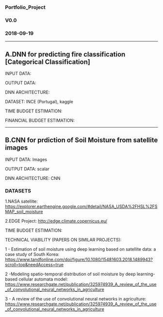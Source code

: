 

### Portfolio_Project
###  V0.0
### 2018-09-19

---

## A.DNN for predicting fire classification [Categorical Classification]

INPUT DATA:

OUTPUT DATA:

DNN ARCHITECTURE:

DATASET: INCE (Portugal), kaggle

TIME BUDGET ESTIMATION:

FINANCIAL BUDGET ESTIMATION:


---


## B.CNN for prdiction of Soil Moisture from satellite images

INPUT DATA: Images

OUTPUT DATA: scalar

DNN ARCHITECTURE: CNN

### DATASETS

1.NASA satellite: https://explorer.earthengine.google.com/#detail/NASA_USDA%2FHSL%2FSMAP_soil_moisture

2.EDGE Project:
http://edge.climate.copernicus.eu/

TIME BUDGET ESTIMATION:

TECHNICAL VIABILITY (PAPERS ON SIMILAR PROJECTS): 

1 - Estimation of soil moisture using deep learning based on satellite data: a case study of South Korea: https://www.tandfonline.com/doi/figure/10.1080/15481603.2018.1489943?scroll=top&needAccess=true 

2 -Modeling spatio-temporal distribution of soil moisture by deep learning-based cellular automata model: https://www.researchgate.net/publication/325974939_A_review_of_the_use_of_convolutional_neural_networks_in_agriculture

3 - A review of the use of convolutional neural networks in agriculture: https://www.researchgate.net/publication/325974939_A_review_of_the_use_of_convolutional_neural_networks_in_agriculture
 


